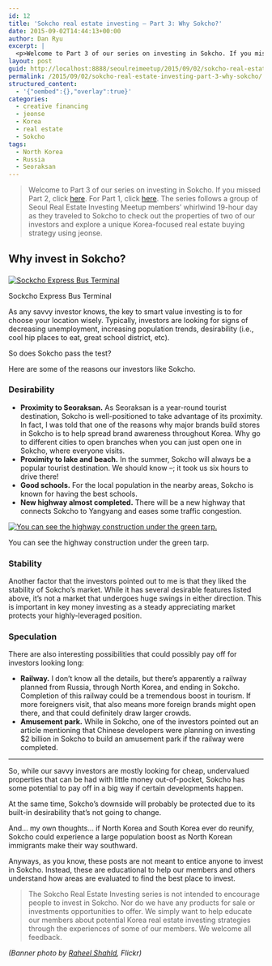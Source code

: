 ```yaml
---
id: 12
title: 'Sokcho real estate investing – Part 3: Why Sokcho?'
date: 2015-09-02T14:44:13+00:00
author: Dan Ryu
excerpt: |
  <p>Welcome to Part 3 of our series on investing in Sokcho. If you missed Part 2, click <a href="http://seoulreimeetup.com/korea/sokcho-part2">here</a>. For Part 1, click <a href="http://seoulreimeetup.com/korea/sokcho-part1">here</a>. The series follows a group of Seoul Real Estate Investing Meetup members' whirlwind 19-hour day as they traveled to Sokcho to check out the properties of two of our investors and explore a unique Korea-focused real estate buying strategy using jeonse.</p>
layout: post
guid: http://localhost:8888/seoulreimeetup/2015/09/02/sokcho-real-estate-investing-part-3-why-sokcho/
permalink: /2015/09/02/sokcho-real-estate-investing-part-3-why-sokcho/
structured_content:
  - '{"oembed":{},"overlay":true}'
categories:
  - creative financing
  - jeonse
  - Korea
  - real estate
  - Sokcho
tags:
  - North Korea
  - Russia
  - Seoraksan
---
```

> Welcome to Part 3 of our series on investing in Sokcho. If you missed Part 2, click [here](http://seoulreimeetup.com/korea/sokcho-part2). For Part 1, click [here](http://seoulreimeetup.com/korea/sokcho-part1). The series follows a group of Seoul Real Estate Investing Meetup members’ whirlwind 19-hour day as they traveled to Sokcho to check out the properties of two of our investors and explore a unique Korea-focused real estate buying strategy using jeonse.

## Why invest in Sokcho?<figure style="width: 3264px" class="wp-caption alignnone">

[![ Sockcho Express Bus Terminal ](https://images.squarespace-cdn.com/content/v1/568a65ced82d5eb432851580/1452561719951-F2A6R7LPZJD6LREUN33H/ke17ZwdGBToddI8pDm48kOouuPCRmzCdud9lOgByk8N7gQa3H78H3Y0txjaiv_0fDoOvxcdMmMKkDsyUqMSsMWxHk725yiiHCCLfrh8O1z4YTzHvnKhyp6Da-NYroOW3ZGjoBKy3azqku80C789l0hHMyhIh2kKzuOL3ydJCryACqlPbMiCiqRl7BxVOzFKv0F_GypTTLNm4da0xhhGDGA/IMG_2930.jpg?format=original)](http://static1.squarespace.com/static/568a65ced82d5eb432851580/56bb5212e32140b75de0294e/5694547d6bb3113d8a79742a/1452561731715/IMG_2930.jpg)<figcaption class="wp-caption-text">Sockcho Express Bus Terminal</figcaption></figure>

As any savvy investor knows, the key to smart value investing is to for choose your location wisely. Typically, investors are looking for signs of decreasing unemployment, increasing population trends, desirability (i.e., cool hip places to eat, great school district, etc).

So does Sokcho pass the test?

Here are some of the reasons our investors like Sokcho.

### Desirability

  * **Proximity to Seoraksan.** As Seoraksan is a year-round tourist destination, Sokcho is well-positioned to take advantage of its proximity. In fact, I was told that one of the reasons why major brands build stores in Sokcho is to help spread brand awareness throughout Korea. Why go to different cities to open branches when you can just open one in Sokcho, where everyone visits.
  * **Proximity to lake and beach.** In the summer, Sokcho will always be a popular tourist destination. We should know –; it took us six hours to drive there!
  * **Good schools.** For the local population in the nearby areas, Sokcho is known for having the best schools.
  * **New highway almost completed.** There will be a new highway that connects Sokcho to Yangyang and eases some traffic congestion.<figure style="width: 3264px" class="wp-caption alignnone">

[![ You can see the highway construction under the green tarp. ](https://images.squarespace-cdn.com/content/v1/568a65ced82d5eb432851580/1452561719972-8K6CGGAYC8ASGDTTZ6CD/ke17ZwdGBToddI8pDm48kOouuPCRmzCdud9lOgByk8N7gQa3H78H3Y0txjaiv_0fDoOvxcdMmMKkDsyUqMSsMWxHk725yiiHCCLfrh8O1z4YTzHvnKhyp6Da-NYroOW3ZGjoBKy3azqku80C789l0hHMyhIh2kKzuOL3ydJCryACqlPbMiCiqRl7BxVOzFKv0F_GypTTLNm4da0xhhGDGA/IMG_2927.jpg?format=original)](http://static1.squarespace.com/static/568a65ced82d5eb432851580/56bb5212e32140b75de0294e/5694547d6bb3113d8a797428/1452561740619/IMG_2927.jpg)<figcaption class="wp-caption-text">You can see the highway construction under the green tarp.</figcaption></figure>

### Stability

Another factor that the investors pointed out to me is that they liked the stability of Sokcho’s market. While it has several desirable features listed above, it’s not a market that undergoes huge swings in either direction. This is important in key money investing as a steady appreciating market protects your highly-leveraged position.

### Speculation

There are also interesting possibilities that could possibly pay off for investors looking long:

  * **Railway.** I don’t know all the details, but there’s apparently a railway planned from Russia, through North Korea, and ending in Sokcho. Completion of this railway could be a tremendous boost in tourism. If more foreigners visit, that also means more foreign brands might open there, and that could definitely draw larger crowds.
  * **Amusement park.** While in Sokcho, one of the investors pointed out an article mentioning that Chinese developers were planning on investing $2 billion in Sokcho to build an amusement park if the railway were completed.

* * *

So, while our savvy investors are mostly looking for cheap, undervalued properties that can be had with little money out-of-pocket, Sokcho has some potential to pay off in a big way if certain developments happen.

At the same time, Sokcho’s downside will probably be protected due to its built-in desirability that’s not going to change.

And&#8230; my own thoughts&#8230; if North Korea and South Korea ever do reunify, Sokcho could experience a large population boost as North Korean immigrants make their way southward.

Anyways, as you know, these posts are not meant to entice anyone to invest in Sokcho. Instead, these are educational to help our members and others understand how areas are evaluated to find the best place to invest.

> The Sokcho Real Estate Investing series is not intended to encourage people to invest in Sokcho. Nor do we have any products for sale or investments opportunities to offer. We simply want to help educate our members about potential Korea real estate investing strategies through the experiences of some of our members. We welcome all feedback.

_(Banner photo by <a target="_blank" href="https://www.flickr.com/photos/raheelshahid/8178726222/" rel="noopener noreferrer">Raheel Shahld</a>, Flickr)_
